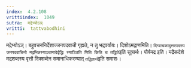 ```yaml
---
index:  4.2.108
vrittiindex:  1049
sutra:  मद्रेभ्योऽञ्
vritti:  tattvabodhini 
---
```


मद्रेभ्योऽञ्। बहुवचननिर्देशाज्जनपदवाची गृह्यते, न तु भद्रपर्यायः। दिशोऽमद्राणमिति। `दिग्वाचकादुत्तरपदस्य जनपदवाचिनो मद्रभिन्नस्याऽचामादेर्वृद्धिः स्याञ्ञिति णिति किति च तद्धिते`इति सूत्रार्थः। पौर्वमद्र इति। मद्रैकदेशे मद्रशब्दस्य वृत्तौ दिक्शब्देन समानाधिकरण्यात् `तद्धितार्थ`इति समासः।

